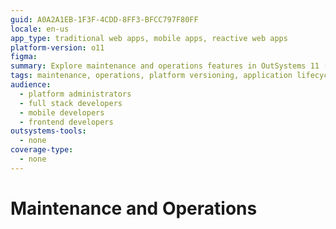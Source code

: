```yaml
---
guid: A0A2A1EB-1F3F-4CDD-8FF3-BFCC797F80FF
locale: en-us
app_type: traditional web apps, mobile apps, reactive web apps
platform-version: o11
figma:
summary: Explore maintenance and operations features in OutSystems 11 (O11).
tags: maintenance, operations, platform versioning, application lifecycle management, performance monitoring
audience:
  - platform administrators
  - full stack developers
  - mobile developers
  - frontend developers
outsystems-tools:
  - none
coverage-type:
  - none
---
```


# Maintenance and Operations

